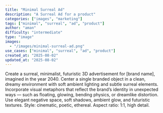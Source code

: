 ```yaml
---
title: "Minimal Surreal Ad"
description: "A Surreal Ad for a product"
categories: ["images", "marketing"]
tags: ["minimal", "surreal", "ad", "product"]
author: "aman"
difficulty: "intermediate"
type: "image"
images: 
  - "/images/minimal-surreal-ad.png"
use_cases: ["minimal", "surreal", "ad", "product"]
created_at: "2025-08-02"
updated_at: "2025-08-02"
---
```


Create a surreal, minimalist, futuristic 3D advertisement for [brand name], imagined in the year 2040.
Center a single branded object in a clean, dreamy environment with soft ambient lighting and subtle surreal elements.
Incorporate visual metaphors that reflect the brand’s identity in unexpected ways — such as floating, glowing, bending physics, or dreamlike distortion.
Use elegant negative space, soft shadows, ambient glow, and futuristic textures.
Style: cinematic, poetic, ethereal.
Aspect ratio: 1:1, high detail.